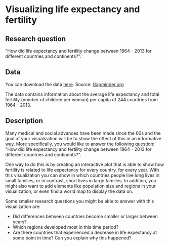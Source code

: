 # Visualizing life expectancy and fertility

## Research question

 "How did life expectancy and fertility change between 1964 - 2013 for different countries and continents?".

## Data

You can download the data [here](https://github.com/spcourse/visualisation/raw/main/development/gapminder.csv). Source: [Gapminder.org](https://www.gapminder.org/)

The data contains information about the average life expectancy and total fertility (number of children per woman) per capita of 244 countries from 1964 - 2013.

## Description

Many medical and social advances have been made since the 60s and the goal of your visualization will be to show the effect of this in an informative way. More specifically, you would like to answer the following question: "How did life expectancy and fertility change between 1964 - 2013 for different countries and continents?".

One way to do this is by creating an interactive plot that is able to show how fertility is related to life expectancy for every country, for every year. With this visualization you can show in which countries people live long lives in small families, or in contrast, short lives in large families. In addition, you might also want to add elements like population size and regions in your visualization, or even find a world map to display the data on.

Some smaller research questions you might be able to answer with this visualization are:

* Did differences between countries become smaller or larger between years?
* Which regions developed most in this time period?
* Are there countries that experienced a decrease in life expectancy at some point in time? Can you explain why this happened?
